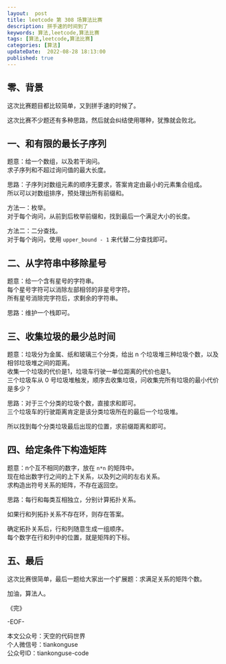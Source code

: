 ```yaml
---   
layout:  post  
title: leetcode 第 308 场算法比赛
description: 拼手速的时间到了  
keywords: 算法,leetcode,算法比赛  
tags: [算法,leetcode,算法比赛]    
categories: [算法]  
updateDate:  2022-08-28 18:13:00  
published: true  
---  
```



## 零、背景  


这次比赛题目都比较简单，又到拼手速的时候了。  


这次比赛不少题还有多种思路，然后就会纠结使用哪种，犹豫就会败北。  


## 一、和有限的最长子序列  


题意：给一个数组，以及若干询问。  
求子序列和不超过询问值的最大长度。  


思路：子序列对数组元素的顺序无要求，答案肯定由最小的元素集合组成。  
所以可以对数组排序，预处理出所有前缀和。  



方法一：枚举。  
对于每个询问，从前到后枚举前缀和，找到最后一个满足大小的长度。  


方法二：二分查找。  
对于每个询问，使用 `upper_bound - 1` 来代替二分查找即可。  


## 二、从字符串中移除星号  


题意：给一个含有星号的字符串。  
每个星号字符可以消除左部相邻的非星号字符。  
所有星号消除完字符后，求剩余的字符串。  


思路：维护一个栈即可。  


## 三、收集垃圾的最少总时间  


题意：垃圾分为金属、纸和玻璃三个分类，给出 n 个垃圾堆三种垃圾个数，以及相邻垃圾堆之间的距离。  
收集一个垃圾的代价是1，垃圾车行驶一单位距离的代价也是1。  
三个垃圾车从 0 号垃圾堆触发，顺序去收集垃圾，问收集完所有垃圾的最小代价是多少？  


思路：对于三个分类的垃圾个数，直接求和即可。  
三个垃圾车的行驶距离肯定是该分类垃圾所在的最后一个垃圾堆。  


所以找到每个分类垃圾最后出现的位置，求前缀距离和即可。  


## 四、给定条件下构造矩阵  


题意：n个互不相同的数字，放在 `n*n` 的矩阵中。  
现在给出数字行之间的上下关系，以及列之间的左右关系。  
求构造出符号关系的矩阵，不存在返回空。  


思路：每行和每类互相独立，分别计算拓扑关系。  


如果行和列拓扑关系不存在环，则存在答案。  


确定拓扑关系后，行和列随意生成一组顺序。  
每个数字在行和列中的位置，就是矩阵的下标。  



## 五、最后  


这次比赛很简单，最后一题给大家出一个扩展题：求满足关系的矩阵个数。  




加油，算法人。  


《完》  


-EOF-  



本文公众号：天空的代码世界  
个人微信号：tiankonguse  
公众号ID：tiankonguse-code  
  

